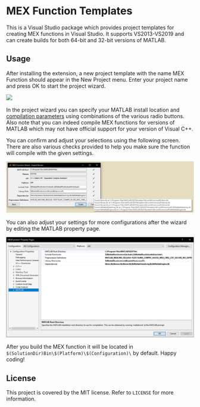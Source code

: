 # MEX Function Templates
This is a Visual Studio package which provides project templates for creating MEX functions in Visual Studio. It supports VS2013-VS2019 and can create builds for both 64-bit and 32-bit versions of MATLAB.

## Usage
After installing the extension, a new project template with the name MEX Function should appear in the New Project menu. Enter your project name and press OK to start the project wizard.

![](Common/sample.gif)

In the project wizard you can specify your MATLAB install location and [compilation parameters](https://www.mathworks.com/help/matlab/ref/mex.html) using combinations of the various radio buttons. Also note that you can indeed compile MEX functions for versions of MATLAB which may not have official support for your version of Visual C++.

You can confirm and adjust your selections using the following screen. There are also various checks provided to help you make sure the function will compile with the given settings.

![](Common/import_review.png)

You can also adjust your settings for more configurations after the wizard by editing the MATLAB property page.

![](Common/prop_page.png)

After you build the MEX function it will be located in `$(SolutionDir)Bin\$(Platform)\$(Configuration)\` by default. Happy coding!

## License
This project is covered by the MIT license. Refer to `LICENSE` for more information.
